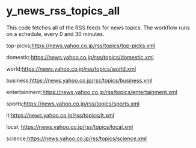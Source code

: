# y_news_rss_topics_all

This code fetches all of the RSS feeds for news topics. 
The workflow runs on a schedule, every 0 and 30 minutes.

top-picks;https://news.yahoo.co.jp/rss/topics/top-picks.xml

domestic;https://news.yahoo.co.jp/rss/topics/domestic.xml

world;https://news.yahoo.co.jp/rss/topics/world.xml

business;https://news.yahoo.co.jp/rss/topics/business.xml

entertainment;https://news.yahoo.co.jp/rss/topics/entertainment.xml

sports;https://news.yahoo.co.jp/rss/topics/sports.xml

it;https://news.yahoo.co.jp/rss/topics/it.xml

local; https://news.yahoo.co.jp/rss/topics/local.xml

science;https://news.yahoo.co.jp/rss/topics/science.xml
